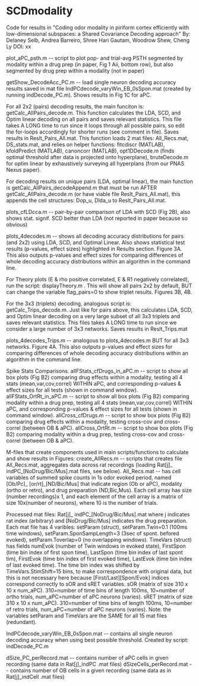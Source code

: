 # SCDmodality
Code for results in "Coding odor modality in piriform cortex efficiently with low-dimensional subspaces: a Shared Covariance Decoding approach" 
By: Delaney Selb, Andrea Barreiro, Shree Hari Gautam, Woodrow Shew, Cheng Ly
DOI: xx

plot_aPC_psth.m -- script to plot pop- and trial-avg PSTH segmented by modality within a drug prep (in paper, Fig 1 Aii, bottom row), but also segmented by drug prep within a modality (not in paper)

getShow_DecodeAcc_PC.m -- load single neuron decoding accuracy results saved in mat file IndPCdecode_varyWin_EB_0sSpon.mat (created by running indDecode_PC.m). Shows results in Fig 1C for aPC.

For all 2x2 (pairs) decoding results, the main funciton is: getCalc_AllPairs_decode.m. This function calculates the LDA, SCD, and Optim linear decoding on all pairs and saves relevant statistics. 
This file takes A LONG time to run since it loops through all possible pairs, so edit the for-loops accordingly for shorter runs (see comment in file). Saves results in Reslt_Pairs_All.mat. 
This function loads 2 mat files: All_Recs.mat, DS_stats.mat, and relies on helper functions: fitcdiscr (MATLAB), kfoldPredict (MATLAB), canoncorr (MATLAB), opt1DDecode.m (finds optimal threshold after data is projected onto hyperplane), bruteDecode.m for optim linear by exhaustively surveying all hyperplans (from our PNAS Nexus paper).

For decoding results on unique pairs (LDA, optimal linear), the main function is getCalc_AllPairs_decodeAppend.m that must be run AFTER getCalc_AllPairs_decode.m (or have viable file Reslt_Pairs_All.mat), this appends the cell structures: Dop_u, Dlda_u to Reslt_Pairs_All.mat. 

plots_cfLDcca.m -- pair-by-pair comparison of LDA with SCD (Fig 2B), also shows stat. signif. SCD better than LDA (not reported in paper because so obvious)

plots_4decodes.m -- shows all decoding accuracy distributions for pairs (and 2x2) using LDA, SCD, and Optimal Linear.  Also shows statistical test results (p-values, effect sizes) highlighted in Results section. Figure 3A. 
This also outputs p-values and effect sizes for comparing differences of whole decoding accuracy distributions within an algorithm in the command line.

For Theory plots (E & rho positive correlated, E & R1 negatively correlated), run the script: displayTheory.m . This will show all pairs 2x2 by default, BUT can change the variable flag_pairs=0 to show triplet results. 
Figures 3B, 4B. 

For the 3x3 (triplets) decoding, analogous script is: getCalc_Trips_decode.m. Just like for pairs above, this calculates LDA, SCD, and Optim linear decoding on a very large subset of all 3x3 triplets and saves relevant statistics. 
This files takes A LONG time to run since we consider a large number of 3x3 networks.  Saves results in Reslt_Trips.mat

plots_4decodes_Trips.m -- analogous to plots_4decodes.m BUT for all 3x3 networks. Figure 4A. This also outputs p-values and effect sizes for comparing differences of whole decoding accuracy distributions within an algorithm in the command line.

Spike Stats Comparisons.
allFStats_cfDrugs_in_aPC.m -- script to show all box plots (Fig B2) comparing drug effects within a modality, testing all 4 stats (mean,var,cov,correl) WITHIN aPC, and corresponding p-values & effect sizes for all tests (shown in command window).
allFStats_OrtRt_in_aPC.m -- script to show all box plots (Fig B2) comparing modality within a drug prep, testing all 4 stats (mean,var,cov,correl) WITHIN aPC, and corresponding p-values & effect sizes for all tests (shown in command window).
allCross_cfDrugs.m -- script to show box plots (Fig B2) comparing drug effects within a modality, testing cross-cov and cross-correl (between OB & aPC). 
allCross_OrtRt.m -- script to show box plots (Fig B2) comparing modality within a drug prep, testing cross-cov and cross-correl (between OB & aPC).

M-files that create components used in main scripts/functions to calculate and show results in Figures:
create_AllRecs.m -- scripts that creates file All_Recs.mat, aggregates data across rat recordings (loading Rat[j]_ indPC_[NoDrug/Bic/Mus].mat files, see below). 
All_Recs.mat -- has cell variables of summed spike counts in 1s odor evoked period, named [Ob/Pc]_ [or/rt]_[ND/Bic/Mus] that indicate region (Ob or aPC), modality (ortho or retro), and drug preparation (ND,Bic,Mus). Each cell array has size (number recordings)x 1, and each element of the cell array is a matrix of size 10x(number of neurons), where 10 is the number of trials.

Processed mat files: Rat[j]_ indPC_[NoDrug/Bic/Mus].mat where j indicates rat index (arbitrary) and [NoDrug/Bic/Mus] indicates the drug preparation. 
Each mat file has 4 varibles: setParam (struct), setParam.Twin=0.1 (100ms time windows), setParam.SponSampLength=3 (3sec of spont. befored evoked), setParam.Toverlap=0 (no overlapping windows). 
TimeVars (struct) has fields numEvok (number of Twin windows in evoked state), FirstSpon (time bin index of first spon time), LastSpon (time bin index of last spont tim), FirstEvok (time bin index of first evoked time), LastEvok (time bin index of last evoked time). 
The time bin index was shifted by TimeVars.StimShift=15 bins, to make correspondence with original data, but this is not necessary here because [First/Last][Spon/Evok] indices correspond correctly to sOR and sRET variables. 
sOR (matrix of size 310 x 10 x num_aPC). 310=number of time bins of length 100ms, 10=number of ortho trials, num_aPC=number of aPC neurons (varies). 
sRET (matrix of size 310 x 10 x num_aPC). 310=number of time bins of length 100ms, 10=number of retro trials, num_aPC=number of aPC neurons (varies). 
Note: the variables setParam and TimeVars are the SAME for all 15 mat files (redundant). 

IndPCdecode_varyWin_EB_0sSpon.mat -- contains all single neuron decoding accuracy when using best possible threshold. Created by script: indDecode_PC.m

dSize_PC_perRecord.mat -- contains number of aPC cells in given recording (same data in Rat[j]_indPC .mat files)
dSizeCells_perRecord.mat -- contains number of OB cells in a given recording (same data as in Rat[j]_indCell .mat files)
